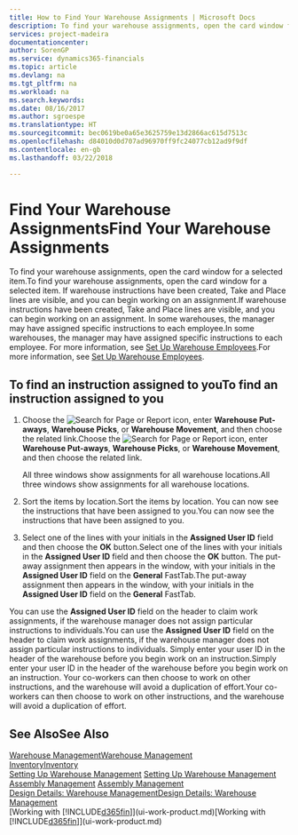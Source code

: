 ```yaml
---
title: How to Find Your Warehouse Assignments | Microsoft Docs
description: To find your warehouse assignments, open the card window for a selected item. If warehouse instructions have been created, Take and Place lines are visible, and you can begin working on an assignment. In some warehouses, the manager may have assigned specific instructions to each employee.
services: project-madeira
documentationcenter: 
author: SorenGP
ms.service: dynamics365-financials
ms.topic: article
ms.devlang: na
ms.tgt_pltfrm: na
ms.workload: na
ms.search.keywords: 
ms.date: 08/16/2017
ms.author: sgroespe
ms.translationtype: HT
ms.sourcegitcommit: bec0619be0a65e3625759e13d2866ac615d7513c
ms.openlocfilehash: d84010d0d707ad96970ff9fc24077cb12ad9f9df
ms.contentlocale: en-gb
ms.lasthandoff: 03/22/2018

---
```

# <a name="find-your-warehouse-assignments"></a><span data-ttu-id="23333-105">Find Your Warehouse Assignments</span><span class="sxs-lookup"><span data-stu-id="23333-105">Find Your Warehouse Assignments</span></span>
<span data-ttu-id="23333-106">To find your warehouse assignments, open the card window for a selected item.</span><span class="sxs-lookup"><span data-stu-id="23333-106">To find your warehouse assignments, open the card window for a selected item.</span></span> <span data-ttu-id="23333-107">If warehouse instructions have been created, Take and Place lines are visible, and you can begin working on an assignment.</span><span class="sxs-lookup"><span data-stu-id="23333-107">If warehouse instructions have been created, Take and Place lines are visible, and you can begin working on an assignment.</span></span> <span data-ttu-id="23333-108">In some warehouses, the manager may have assigned specific instructions to each employee.</span><span class="sxs-lookup"><span data-stu-id="23333-108">In some warehouses, the manager may have assigned specific instructions to each employee.</span></span> <span data-ttu-id="23333-109">For more information, see [Set Up Warehouse Employees](warehouse-how-to-set-up-warehouse-employees.md).</span><span class="sxs-lookup"><span data-stu-id="23333-109">For more information, see [Set Up Warehouse Employees](warehouse-how-to-set-up-warehouse-employees.md).</span></span>

## <a name="to-find-an-instruction-assigned-to-you"></a><span data-ttu-id="23333-110">To find an instruction assigned to you</span><span class="sxs-lookup"><span data-stu-id="23333-110">To find an instruction assigned to you</span></span>  
1.  <span data-ttu-id="23333-111">Choose the ![Search for Page or Report](media/ui-search/search_small.png "Search for Page or Report icon") icon, enter **Warehouse Put-aways**, **Warehouse Picks**, or **Warehouse Movement**, and then choose the related link.</span><span class="sxs-lookup"><span data-stu-id="23333-111">Choose the ![Search for Page or Report](media/ui-search/search_small.png "Search for Page or Report icon") icon, enter **Warehouse Put-aways**, **Warehouse Picks**, or **Warehouse Movement**, and then choose the related link.</span></span>

    <span data-ttu-id="23333-112">All three windows show assignments for all warehouse locations.</span><span class="sxs-lookup"><span data-stu-id="23333-112">All three windows show assignments for all warehouse locations.</span></span>  

2. <span data-ttu-id="23333-113">Sort the items by location.</span><span class="sxs-lookup"><span data-stu-id="23333-113">Sort the items by location.</span></span> <span data-ttu-id="23333-114">You can now see the instructions that have been assigned to you.</span><span class="sxs-lookup"><span data-stu-id="23333-114">You can now see the instructions that have been assigned to you.</span></span>  
3. <span data-ttu-id="23333-115">Select one of the lines with your initials in the **Assigned User ID** field and then choose the **OK** button.</span><span class="sxs-lookup"><span data-stu-id="23333-115">Select one of the lines with your initials in the **Assigned User ID** field and then choose the **OK** button.</span></span> <span data-ttu-id="23333-116">The put-away assignment then appears in the window, with your initials in the **Assigned User ID** field on the **General** FastTab.</span><span class="sxs-lookup"><span data-stu-id="23333-116">The put-away assignment then appears in the window, with your initials in the **Assigned User ID** field on the **General** FastTab.</span></span>  

<span data-ttu-id="23333-117">You can use the **Assigned User ID** field on the header to claim work assignments, if the warehouse manager does not assign particular instructions to individuals.</span><span class="sxs-lookup"><span data-stu-id="23333-117">You can use the **Assigned User ID** field on the header to claim work assignments, if the warehouse manager does not assign particular instructions to individuals.</span></span> <span data-ttu-id="23333-118">Simply enter your user ID in the header of the warehouse before you begin work on an instruction.</span><span class="sxs-lookup"><span data-stu-id="23333-118">Simply enter your user ID in the header of the warehouse before you begin work on an instruction.</span></span> <span data-ttu-id="23333-119">Your co-workers can then choose to work on other instructions, and the warehouse will avoid a duplication of effort.</span><span class="sxs-lookup"><span data-stu-id="23333-119">Your co-workers can then choose to work on other instructions, and the warehouse will avoid a duplication of effort.</span></span>  

## <a name="see-also"></a><span data-ttu-id="23333-120">See Also</span><span class="sxs-lookup"><span data-stu-id="23333-120">See Also</span></span>  
[<span data-ttu-id="23333-121">Warehouse Management</span><span class="sxs-lookup"><span data-stu-id="23333-121">Warehouse Management</span></span>](warehouse-manage-warehouse.md)  
[<span data-ttu-id="23333-122">Inventory</span><span class="sxs-lookup"><span data-stu-id="23333-122">Inventory</span></span>](inventory-manage-inventory.md)  
<span data-ttu-id="23333-123">[Setting Up Warehouse Management](warehouse-setup-warehouse.md)   </span><span class="sxs-lookup"><span data-stu-id="23333-123">[Setting Up Warehouse Management](warehouse-setup-warehouse.md)   </span></span>  
<span data-ttu-id="23333-124">[Assembly Management](assembly-assemble-items.md)  </span><span class="sxs-lookup"><span data-stu-id="23333-124">[Assembly Management](assembly-assemble-items.md)  </span></span>  
[<span data-ttu-id="23333-125">Design Details: Warehouse Management</span><span class="sxs-lookup"><span data-stu-id="23333-125">Design Details: Warehouse Management</span></span>](design-details-warehouse-management.md)  
<span data-ttu-id="23333-126">[Working with [!INCLUDE[d365fin](includes/d365fin_md.md)]](ui-work-product.md)</span><span class="sxs-lookup"><span data-stu-id="23333-126">[Working with [!INCLUDE[d365fin](includes/d365fin_md.md)]](ui-work-product.md)</span></span> 

